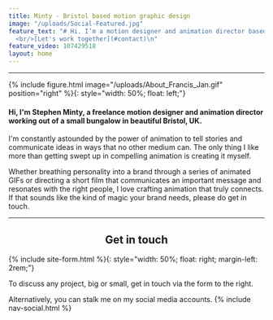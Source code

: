 ```yaml
---
title: Minty - Bristol based motion graphic design
image: "/uploads/Social-Featured.jpg"
feature_text: "# Hi. I’m a motion designer and animation director based in Bristol.
  <br/>[Let's work together](#contact)\n"
feature_video: 107429518
layout: home
---
```


<div id="profile"></div>

---

{% include figure.html image="/uploads/About_Francis_Jan.gif" position="right" %}{: style="width: 50%; float: left;"}

#### Hi, I'm Stephen Minty, a freelance motion designer and animation director working out of a small bungalow in beautiful Bristol, UK.

I'm constantly astounded by the power of animation to tell stories and communicate ideas in ways that no other medium can. The only thing I like more than getting swept up in compelling animation is creating it myself.

Whether breathing personality into a brand through a series of animated GIFs or directing a short film that communicates an important message and resonates with the right people, I love crafting animation that truly connects. If that sounds like the kind of magic your brand needs, please do get in touch.

<div id="contact"></div>

---

<h2 style="text-align: center;">Get in touch</h2>

{% include site-form.html %}{: style="width: 50%; float: right; margin-left: 2rem;"}

To discuss any project, big or small, get in touch via the form to the right.

Alternatively, you can stalk me on my social media accounts.
{% include nav-social.html %}